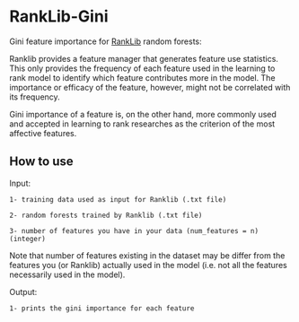 # RankLib-Gini
Gini feature importance for [RankLib](https://sourceforge.net/p/lemur/wiki/RankLib/) random forests:

Ranklib provides a feature manager that generates feature use statistics. This only provides the frequency of each feature used in the learning to rank model to identify which feature contributes more in the model. The importance or efficacy of the feature, however, might not be correlated with its frequency.

Gini importance of a feature is, on the other hand, more commonly used and accepted in learning to rank researches as the criterion of the most affective features.

## How to use

Input:

    1- training data used as input for Ranklib (.txt file)
      
    2- random forests trained by Ranklib (.txt file)
      
    3- number of features you have in your data (num_features = n) (integer)
    
Note that number of features existing in the dataset may be differ from the features you (or Ranklib) actually used in the model (i.e. not all the features necessarily used in the model).

Output:

    1- prints the gini importance for each feature
